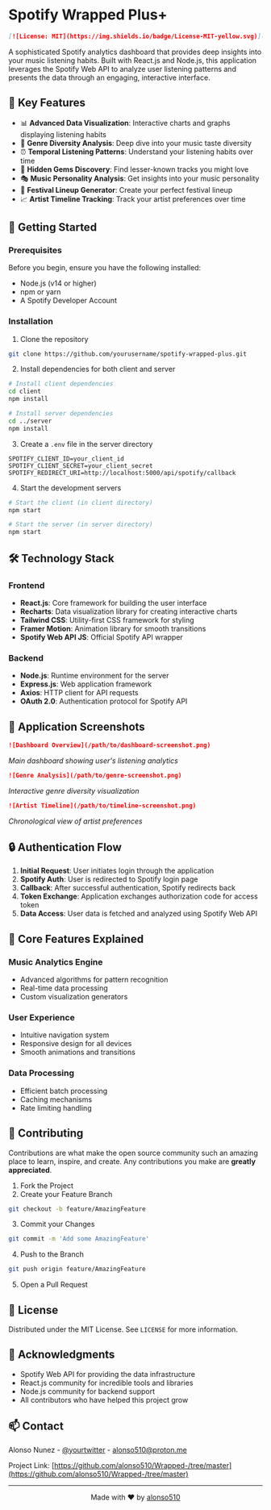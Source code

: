 #  Spotify Wrapped Plus+ 

```markdown
[![License: MIT](https://img.shields.io/badge/License-MIT-yellow.svg)](https://opensource.org/licenses/MIT)
```

A sophisticated Spotify analytics dashboard that provides deep insights into your music listening habits. Built with React.js and Node.js, this application leverages the Spotify Web API to analyze user listening patterns and presents the data through an engaging, interactive interface.

## 🎯 Key Features

- 📊 **Advanced Data Visualization**: Interactive charts and graphs displaying listening habits
- 🎨 **Genre Diversity Analysis**: Deep dive into your music taste diversity
- ⏰ **Temporal Listening Patterns**: Understand your listening habits over time
- 💫 **Hidden Gems Discovery**: Find lesser-known tracks you might love
- 🎭 **Music Personality Analysis**: Get insights into your music personality
- 🎪 **Festival Lineup Generator**: Create your perfect festival lineup
- 📈 **Artist Timeline Tracking**: Track your artist preferences over time

## 🚀 Getting Started

### Prerequisites

Before you begin, ensure you have the following installed:
- Node.js (v14 or higher)
- npm or yarn
- A Spotify Developer Account

### Installation

1. Clone the repository
```bash
git clone https://github.com/yourusername/spotify-wrapped-plus.git
```

2. Install dependencies for both client and server
```bash
# Install client dependencies
cd client
npm install

# Install server dependencies
cd ../server
npm install
```

3. Create a `.env` file in the server directory
```env
SPOTIFY_CLIENT_ID=your_client_id
SPOTIFY_CLIENT_SECRET=your_client_secret
SPOTIFY_REDIRECT_URI=http://localhost:5000/api/spotify/callback
```

4. Start the development servers
```bash
# Start the client (in client directory)
npm start

# Start the server (in server directory)
npm start
```

## 🛠️ Technology Stack

### Frontend
- **React.js**: Core framework for building the user interface
- **Recharts**: Data visualization library for creating interactive charts
- **Tailwind CSS**: Utility-first CSS framework for styling
- **Framer Motion**: Animation library for smooth transitions
- **Spotify Web API JS**: Official Spotify API wrapper

### Backend
- **Node.js**: Runtime environment for the server
- **Express.js**: Web application framework
- **Axios**: HTTP client for API requests
- **OAuth 2.0**: Authentication protocol for Spotify API

## 📱 Application Screenshots

```markdown
![Dashboard Overview](/path/to/dashboard-screenshot.png)
```
*Main dashboard showing user's listening analytics*

```markdown
![Genre Analysis](/path/to/genre-screenshot.png)
```
*Interactive genre diversity visualization*

```markdown
![Artist Timeline](/path/to/timeline-screenshot.png)
```
*Chronological view of artist preferences*

## 🔒 Authentication Flow

1. **Initial Request**: User initiates login through the application
2. **Spotify Auth**: User is redirected to Spotify login page
3. **Callback**: After successful authentication, Spotify redirects back
4. **Token Exchange**: Application exchanges authorization code for access token
5. **Data Access**: User data is fetched and analyzed using Spotify Web API

## 🔧 Core Features Explained

### Music Analytics Engine
- Advanced algorithms for pattern recognition
- Real-time data processing
- Custom visualization generators

### User Experience
- Intuitive navigation system
- Responsive design for all devices
- Smooth animations and transitions

### Data Processing
- Efficient batch processing
- Caching mechanisms
- Rate limiting handling

## 🤝 Contributing

Contributions are what make the open source community such an amazing place to learn, inspire, and create. Any contributions you make are **greatly appreciated**.

1. Fork the Project
2. Create your Feature Branch
```bash
git checkout -b feature/AmazingFeature
```
3. Commit your Changes
```bash
git commit -m 'Add some AmazingFeature'
```
4. Push to the Branch
```bash
git push origin feature/AmazingFeature
```
5. Open a Pull Request

## 📄 License

Distributed under the MIT License. See `LICENSE` for more information.

## 👏 Acknowledgments

- Spotify Web API for providing the data infrastructure
- React.js community for incredible tools and libraries
- Node.js community for backend support
- All contributors who have helped this project grow

## 📫 Contact

Alonso Nunez - [@yourtwitter](https://twitter.com/yourusername) - alonso510@proton.me

Project Link: [https://github.com/alonso510/Wrapped-/tree/master](https://github.com/alonso510/Wrapped-/tree/master)

---

<p align="center">
  Made with ❤️ by <a href="https://github.com/yourusername">alonso510</a>
</p>
